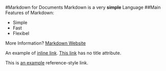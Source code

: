 #Markdown for Documents
Markdown is a very **simple** Language
##Main Features of Markdown:
- Simple
- Fast
- Flexibel

More Information? [Markdown Website]

[Markdown Website]: [https://www.markdownguide.org]
An example of [inline link](http://example.com "Example").
[This link](http://example.net/) has no title attribute.

This is [an example][id] reference-style link.

[id]: http://example.com/  "Optional Title Here"
